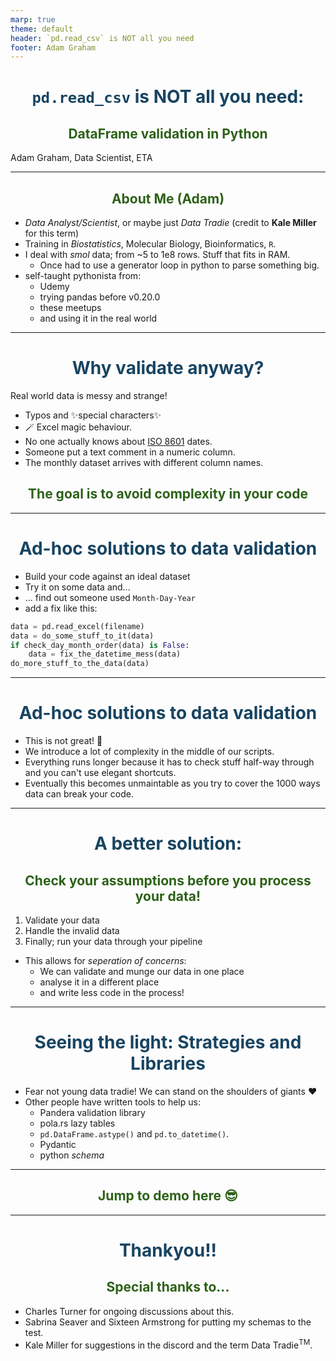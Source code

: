 ```yaml
---
marp: true
theme: default
header: `pd.read_csv` is NOT all you need
footer: Adam Graham
---
```

<style>
section {
  background:rgb(251, 252, 225);
}
h1 {
    color: rgb(24, 68, 97);
    text-align: center;
}
h2 {
    color: rgb(45, 97, 24);
    text-align: center;
}
h3 {
    text-align: center;
}
</style>

<!-- paginate: skip -->

# `pd.read_csv` is NOT all you need:
## DataFrame validation in Python

Adam Graham, Data Scientist, ETA

---
<!-- paginate: true -->

## About Me (Adam)

- *Data Analyst/Scientist*, or maybe just *Data Tradie* (credit to **Kale Miller** for this term)
- Training in *Biostatistics*, Molecular Biology, Bioinformatics, `R`.
- I deal with *smol* data; from ~5 to 1e8 rows. Stuff that fits in RAM.
  - Once had to use a generator loop in python to parse something big.
- self-taught pythonista from:
  - Udemy
  - trying pandas before v0.20.0
  - these meetups
  - and using it in the real world

---

# Why validate anyway?

Real world data is messy and strange!

- Typos and ✨special characters✨
- 🪄 Excel magic behaviour.
- No one actually knows about [ISO 8601](https://en.wikipedia.org/wiki/ISO_8601) dates.
- Someone put a text comment in a numeric column.
- The monthly dataset arrives with different column names.

## The goal is to **avoid complexity in your code**

---

# Ad-hoc solutions to data validation

- Build your code against an ideal dataset
- Try it on some data and...
- ... find out someone used `Month-Day-Year`
- add a fix like this:
```python
data = pd.read_excel(filename)
data = do_some_stuff_to_it(data)
if check_day_month_order(data) is False:
    data = fix_the_datetime_mess(data)
do_more_stuff_to_the_data(data)
```

---

# Ad-hoc solutions to data validation

- This is not great! 🥲
- We introduce a lot of complexity in the middle of our scripts.
- Everything runs longer because it has to check stuff half-way through and you can't use elegant shortcuts.
- Eventually this becomes unmaintable as you try to cover the 1000 ways data can break your code.

---

# A better solution:
## Check your assumptions before you process your data!

1. Validate your data
2. Handle the invalid data
3. Finally; run your data through your pipeline
- This allows for *seperation of concerns*:
  - We can validate and munge our data in one place
  - analyse it in a different place
  - and write less code in the process!

---

# Seeing the light: Strategies and Libraries

- Fear not young data tradie! We can stand on the shoulders of giants ❤️
- Other people have written tools to help us:
  - Pandera validation library
  - pola.rs lazy tables
  - `pd.DataFrame.astype()` and `pd.to_datetime()`.
  - Pydantic
  - python *schema*

---

## Jump to demo here 😎

---

# Thankyou!!

## Special thanks to...

- Charles Turner for ongoing discussions about this.
- Sabrina Seaver and Sixteen Armstrong for putting my schemas to the test.
- Kale Miller for suggestions in the discord and the term Data Tradie<sup>TM</sup>.
